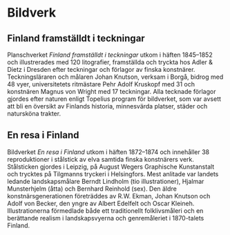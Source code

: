 # Bildverk

## Finland framställdt i teckningar

Planschverket *Finland framställdt i teckningar* utkom i häften 1845–1852 och illustrerades med 120 litografier, framställda och tryckta hos Adler & Dietz i Dresden efter teckningar och förlagor av finska konstnärer. Teckningsläraren och målaren Johan Knutson, verksam i Borgå, bidrog med 48 vyer, universitetets ritmästare Pehr Adolf Kruskopf med 31 och konstnären Magnus von Wright med 17 teckningar. Alla tecknade förlagor gjordes efter naturen enligt Topelius program för bildverket, som var avsett att bli en översikt av Finlands historia, minnesvärda platser, städer och natursköna trakter.<br/>

## En resa i Finland

Bildverket *En resa i Finland* utkom i häften 1872–1874 och innehåller 38 reproduktioner i stålstick av elva samtida finska konstnärers verk. Stålsticken gjordes i Leipzig, på August Wegers Graphische Kunstanstalt och trycktes på Tilgmanns tryckeri i Helsingfors. Mest anlitade var landets ledande landskapsmålare Berndt Lindholm (tio illustrationer), Hjalmar Munsterhjelm (åtta) och Bernhard Reinhold (sex). Den äldre konstnärsgenerationen företräddes av R.W. Ekman, Johan Knutson och Adolf von Becker, den yngre av Albert Edelfelt och Oscar Kleineh. Illustrationerna förmedlade både ett traditionellt folklivsmåleri och en berättande realism i landskapsvyerna och genremåleriet i 1870-talets Finland.<br/>